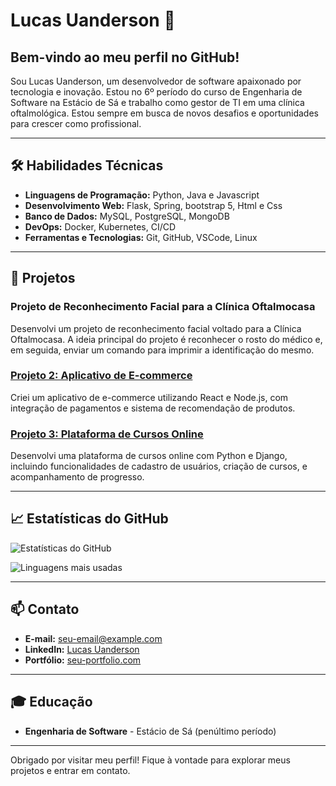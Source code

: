 # Lucas Uanderson 🚀

## Bem-vindo ao meu perfil no GitHub!

Sou Lucas Uanderson, um desenvolvedor de software apaixonado por tecnologia e inovação. Estou no 6º período do curso de Engenharia de Software na Estácio de Sá e trabalho como gestor de TI em uma clínica oftalmológica. Estou sempre em busca de novos desafios e oportunidades para crescer como profissional.

---

## 🛠️ Habilidades Técnicas

- **Linguagens de Programação:** Python, Java e Javascript
- **Desenvolvimento Web:** Flask, Spring, bootstrap 5, Html e Css
- **Banco de Dados:** MySQL, PostgreSQL, MongoDB
- **DevOps:** Docker, Kubernetes, CI/CD
- **Ferramentas e Tecnologias:** Git, GitHub, VSCode, Linux

---

## 🚀 Projetos

### Projeto de Reconhecimento Facial para a Clínica Oftalmocasa
Desenvolvi um projeto de reconhecimento facial voltado para a Clínica Oftalmocasa. A ideia principal do projeto é reconhecer o rosto do médico e, em seguida, enviar um comando para imprimir a identificação do mesmo.


### [Projeto 2: Aplicativo de E-commerce](https://github.com/seu-usuario/projeto2)
Criei um aplicativo de e-commerce utilizando React e Node.js, com integração de pagamentos e sistema de recomendação de produtos.

### [Projeto 3: Plataforma de Cursos Online](https://github.com/seu-usuario/projeto3)
Desenvolvi uma plataforma de cursos online com Python e Django, incluindo funcionalidades de cadastro de usuários, criação de cursos, e acompanhamento de progresso.

---

## 📈 Estatísticas do GitHub

![Estatísticas do GitHub](https://github-readme-stats.vercel.app/api?username=LucasUanderson&show_icons=true&theme=radical)

![Linguagens mais usadas](https://github-readme-stats.vercel.app/api/top-langs/?username=LucasUanderson&layout=compact&theme=radical)

---

## 📫 Contato

- **E-mail:** [seu-email@example.com](mailto:seu-email@example.com)
- **LinkedIn:** [Lucas Uanderson](https://www.linkedin.com/in/seu-usuario)
- **Portfólio:** [seu-portfolio.com](https://seu-portfolio.com)

---

## 🎓 Educação

- **Engenharia de Software** - Estácio de Sá (penúltimo período)

---

Obrigado por visitar meu perfil! Fique à vontade para explorar meus projetos e entrar em contato.




